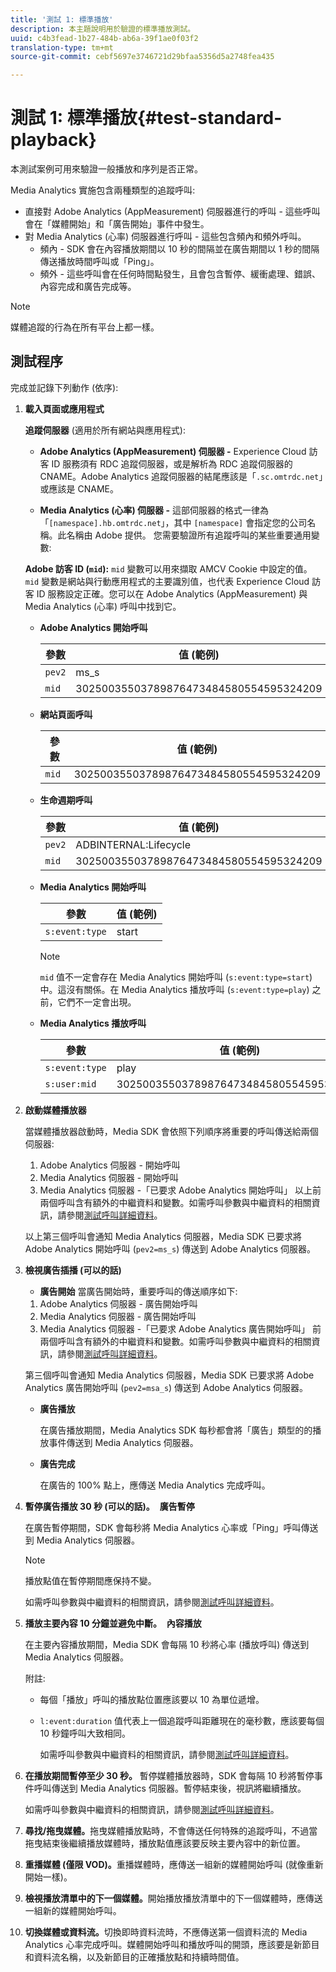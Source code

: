 ```yaml
---
title: '測試 1: 標準播放'
description: 本主題說明用於驗證的標準播放測試。
uuid: c4b3fead-1b27-484b-ab6a-39f1ae0f03f2
translation-type: tm+mt
source-git-commit: cebf5697e3746721d29bfaa5356d5a2748fea435

---
```



# 測試 1: 標準播放{#test-standard-playback}

本測試案例可用來驗證一般播放和序列是否正常。

Media Analytics 實施包含兩種類型的追蹤呼叫:
* 直接對 Adobe Analytics (AppMeasurement) 伺服器進行的呼叫 - 這些呼叫會在「媒體開始」和「廣告開始」事件中發生。
* 對 Media Analytics (心率) 伺服器進行呼叫 - 這些包含頻內和頻外呼叫。
   * 頻內 - SDK 會在內容播放期間以 10 秒的間隔並在廣告期間以 1 秒的間隔傳送播放時間呼叫或「Ping」。
   * 頻外 - 這些呼叫會在任何時間點發生，且會包含暫停、緩衝處理、錯誤、內容完成和廣告完成等。

>[!NOTE]
>媒體追蹤的行為在所有平台上都一樣。

## 測試程序

完成並記錄下列動作 (依序):

1. **載入頁面或應用程式**

   **追蹤伺服器** (適用於所有網站與應用程式):

   * **Adobe Analytics (AppMeasurement) 伺服器 -** Experience Cloud 訪客 ID 服務須有 RDC 追蹤伺服器，或是解析為 RDC 追蹤伺服器的 CNAME。Adobe Analytics 追蹤伺服器的結尾應該是「`.sc.omtrdc.net`」或應該是 CNAME。

   * **Media Analytics (心率) 伺服器 -** 這部伺服器的格式一律為「`[namespace].hb.omtrdc.net`」，其中 `[namespace]` 會指定您的公司名稱。此名稱由 Adobe 提供。
   您需要驗證所有追蹤呼叫的某些重要通用變數:

   **Adobe 訪客 ID (`mid`):** `mid` 變數可以用來擷取 AMCV Cookie 中設定的值。`mid` 變數是網站與行動應用程式的主要識別值，也代表 Experience Cloud 訪客 ID 服務設定正確。您可以在 Adobe Analytics (AppMeasurement) 與 Media Analytics (心率) 呼叫中找到它。

   * **Adobe Analytics 開始呼叫**

      | 參數 | 值 (範例) |
      |---|---|
      | `pev2` | ms_s |
      | `mid` | 30250035503789876473484580554595324209 |

   * **網站頁面呼叫**

      | 參數 | 值 (範例) |
      |---|---|
      | `mid` | 30250035503789876473484580554595324209 |

   * **生命週期呼叫**

      | 參數 | 值 (範例) |
      |---|---|
      | `pev2` | ADBINTERNAL:Lifecycle |
      | `mid` | 30250035503789876473484580554595324209 |

   * **Media Analytics 開始呼叫**

      | 參數 | 值 (範例) |
      |---|---|
      | `s:event:type` | start |

      >[!NOTE]
      >
      >`mid` 值不一定會存在 Media Analytics 開始呼叫 (`s:event:type=start`) 中。這沒有關係。在 Media Analytics 播放呼叫 (`s:event:type=play`) 之前，它們不一定會出現。

   * **Media Analytics 播放呼叫**

      | 參數 | 值 (範例) |
      |---|---|
      | `s:event:type` | play |
      | `s:user:mid` | 30250035503789876473484580554595324209 |


1. **啟動媒體播放器**

   當媒體播放器啟動時，Media SDK 會依照下列順序將重要的呼叫傳送給兩個伺服器:

   1. Adobe Analytics 伺服器 - 開始呼叫
   1. Media Analytics 伺服器 - 開始呼叫
   1. Media Analytics 伺服器 -「已要求 Adobe Analytics 開始呼叫」
   以上前兩個呼叫含有額外的中繼資料和變數。如需呼叫參數與中繼資料的相關資訊，請參閱[測試呼叫詳細資料](/help/sdk-implement/validation/test-call-details.md#start-the-media-player)。

   以上第三個呼叫會通知 Media Analytics 伺服器，Media SDK 已要求將 Adobe Analytics 開始呼叫 (`pev2=ms_s`) 傳送到 Adobe Analytics 伺服器。

1. **檢視廣告插播 (可以的話)**

   * **廣告開始**
   當廣告開始時，重要呼叫的傳送順序如下:

   1. Adobe Analytics 伺服器 - 廣告開始呼叫
   1. Media Analytics 伺服器 - 廣告開始呼叫
   1. Media Analytics 伺服器 -「已要求 Adobe Analytics 廣告開始呼叫」
   前兩個呼叫含有額外的中繼資料和變數。如需呼叫參數與中繼資料的相關資訊，請參閱[測試呼叫詳細資料](/help/sdk-implement/validation/test-call-details.md#view-ad-playback)。

   第三個呼叫會通知 Media Analytics 伺服器，Media SDK 已要求將 Adobe Analytics 廣告開始呼叫 (`pev2=msa_s`) 傳送到 Adobe Analytics 伺服器。

   * **廣告播放**

      在廣告播放期間，Media Analytics SDK 每秒都會將「廣告」類型的的播放事件傳送到 Media Analytics 伺服器。

   * **廣告完成**

      在廣告的 100% 點上，應傳送 Media Analytics 完成呼叫。



1. **暫停廣告播放 30 秒 (可以的話)。**  **廣告暫停**

   在廣告暫停期間，SDK 會每秒將 Media Analytics 心率或「Ping」呼叫傳送到 Media Analytics 伺服器。

   >[!NOTE]
   >
   >播放點值在暫停期間應保持不變。

   如需呼叫參數與中繼資料的相關資訊，請參閱[測試呼叫詳細資料](/help/sdk-implement/validation/test-call-details.md#ma-ad-pause-call)。

1. **播放主要內容 10 分鐘並避免中斷。**  **內容播放**

   在主要內容播放期間，Media SDK 會每隔 10 秒將心率 (播放呼叫) 傳送到 Media Analytics 伺服器。

   附註:

   * 每個「播放」呼叫的播放點位置應該要以 10 為單位遞增。
   * `l:event:duration` 值代表上一個追蹤呼叫距離現在的毫秒數，應該要每個 10 秒鐘呼叫大致相同。

      如需呼叫參數與中繼資料的相關資訊，請參閱[測試呼叫詳細資料](/help/sdk-implement/validation/test-call-details.md#play-main-content)。

1. **在播放期間暫停至少 30 秒。** 暫停媒體播放器時，SDK 會每隔 10 秒將暫停事件呼叫傳送到 Media Analytics 伺服器。暫停結束後，視訊將繼續播放。

   如需呼叫參數與中繼資料的相關資訊，請參閱[測試呼叫詳細資料](/help/sdk-implement/validation/test-call-details.md#pause-main-content)。

1. **尋找/拖曳媒體。**&#x200B;拖曳媒體播放點時，不會傳送任何特殊的追蹤呼叫，不過當拖曳結束後繼續播放媒體時，播放點值應該要反映主要內容中的新位置。

1. **重播媒體 (僅限 VOD)。**&#x200B;重播媒體時，應傳送一組新的媒體開始呼叫 (就像重新開始一樣)。

1. **檢視播放清單中的下一個媒體。**&#x200B;開始播放播放清單中的下一個媒體時，應傳送一組新的媒體開始呼叫。

1. **切換媒體或資料流。**&#x200B;切換即時資料流時，不應傳送第一個資料流的 Media Analytics 心率完成呼叫。媒體開始呼叫和播放呼叫的開頭，應該要是新節目和資料流名稱，以及新節目的正確播放點和持續時間值。
